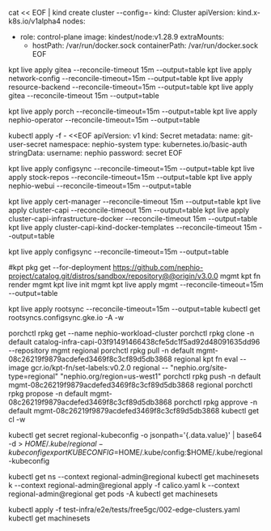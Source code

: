 cat << EOF | kind create cluster --config=-
kind: Cluster
apiVersion: kind.x-k8s.io/v1alpha4
nodes:
  - role: control-plane
    image: kindest/node:v1.28.9
    extraMounts:
      - hostPath: /var/run/docker.sock
        containerPath: /var/run/docker.sock
EOF

kpt live apply gitea --reconcile-timeout 15m --output=table
kpt live apply network-config --reconcile-timeout=15m --output=table
kpt live apply resource-backend --reconcile-timeout=15m --output=table
kpt live apply gitea --reconcile-timeout 15m --output=table

kpt live apply porch --reconcile-timeout=15m --output=table
kpt live apply nephio-operator --reconcile-timeout=15m --output=table

kubectl apply -f  - <<EOF
apiVersion: v1
kind: Secret
metadata:
    name: git-user-secret
    namespace: nephio-system
type: kubernetes.io/basic-auth
stringData:
    username: nephio
    password: secret
EOF

kpt live apply configsync --reconcile-timeout=15m --output=table
kpt live apply stock-repos --reconcile-timeout=15m --output=table
kpt live apply nephio-webui --reconcile-timeout=15m --output=table

kpt live apply cert-manager --reconcile-timeout 15m --output=table
kpt live apply cluster-capi --reconcile-timeout 15m --output=table
kpt live apply cluster-capi-infrastructure-docker --reconcile-timeout 15m --output=table
kpt live apply cluster-capi-kind-docker-templates --reconcile-timeout 15m --output=table

kpt live apply configsync --reconcile-timeout=15m --output=table

#kpt pkg get --for-deployment https://github.com/nephio-project/catalog.git/distros/sandbox/repository@@origin/v3.0.0 mgmt
kpt fn render mgmt
kpt live init mgmt
kpt live apply mgmt --reconcile-timeout=15m --output=table


kpt live apply rootsync --reconcile-timeout=15m --output=table
kubectl get rootsyncs.configsync.gke.io -A -w




porchctl rpkg get --name nephio-workload-cluster
porchctl rpkg clone -n default catalog-infra-capi-03f91491466438cfe5dc1f5ad92d48091635dd96 --repository mgmt regional
porchctl rpkg pull -n default mgmt-08c26219f9879acdefed3469f8c3cf89d5db3868 regional
kpt fn eval --image gcr.io/kpt-fn/set-labels:v0.2.0 regional -- "nephio.org/site-type=regional" "nephio.org/region=us-west1"
porchctl rpkg push -n default mgmt-08c26219f9879acdefed3469f8c3cf89d5db3868 regional
porchctl rpkg propose -n default mgmt-08c26219f9879acdefed3469f8c3cf89d5db3868
porchctl rpkg approve -n default mgmt-08c26219f9879acdefed3469f8c3cf89d5db3868
kubectl get cl -w


kubectl get secret regional-kubeconfig -o jsonpath='{.data.value}' | base64 -d > $HOME/.kube/regional-kubeconfig
export KUBECONFIG=$HOME/.kube/config:$HOME/.kube/regional-kubeconfig

kubectl get ns --context regional-admin@regional
kubectl get machinesets
k --context regional-admin@regional apply -f calico.yaml 
k --context regional-admin@regional get pods -A
kubectl get machinesets

kubectl apply -f test-infra/e2e/tests/free5gc/002-edge-clusters.yaml
kubectl get machinesets

